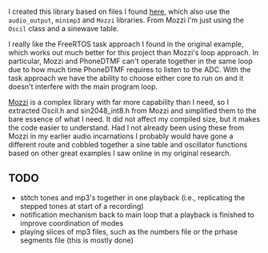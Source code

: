 I created this library based on files I found [here](https://github.com/atomic14/esp32-play-mp3-demo), which also use the `audio_output`, `minimp3` and `Mozzi` libraries. From Mozzi I'm just using the `Oscil` class and a sinewave table. 

I really like the FreeRTOS task approach I found in the original example, which works out much better for this project than Mozzi's loop approach. In particular, Mozzi and PhoneDTMF can't operate together in the same loop due to how much time PhoneDTMF requires to listen to the ADC. With the task approach we have the ability to choose either core to run on and it doesn't interfere with the main program loop. 

[Mozzi](https://sensorium.github.io/Mozzi/) is a complex library with far more capability than I need, so I extracted Oscil.h and sin2048_int8.h from Mozzi and simplified them to the bare essence of what I need. It did not affect my compiled size, but it makes the code easier to understand. Had I not already been using these from Mozzi in my earlier audio incarnations I probably would have gone a different route and cobbled together a sine table and oscillator functions based on other great examples I saw online in my original research. 

## TODO
* stitch tones and mp3's together in one playback (i.e., replicating the stepped tones at start of a recording)
* notification mechanism back to main loop that a playback is finished to improve coordination of modes
* playing slices of mp3 files, such as the numbers file or the prhase segments file (this is mostly done)
